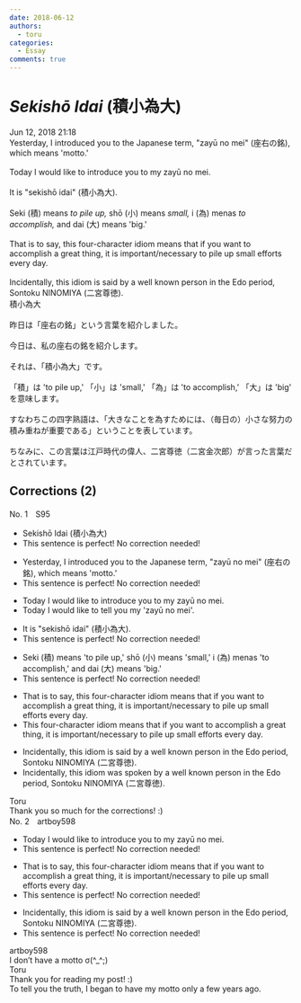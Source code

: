 ```yaml
---
date: 2018-06-12
authors:
  - toru
categories:
  - Essay
comments: true
---
```


# <strong><em>Sekishō Idai</strong></em> (積小為大)
<div class="date">Jun 12, 2018 21:18</div>
<div id="post"><div id="body_show_ori">
Yesterday, I introduced you to the Japanese term, "zayū no mei" (座右の銘), which means 'motto.'<br/><br/>Today I would like to introduce you to my zayū no mei.<br/><br/>It is "sekishō idai" (積小為大).<br/><br/>Seki (積) means <em>to pile up,</em> shō (小) means <em>small,</em> i (為) menas <em>to accomplish,</em> and dai (大) means 'big.'<br/><br/>That is to say, this four-character idiom means that if you want to accomplish a great thing, it is important/necessary to pile up small efforts every day.<br/><br/>Incidentally, this idiom is said by a well known person in the Edo period, Sontoku NINOMIYA (二宮尊徳).
</div></div>

<!-- more -->

<div id="post_ja"><div id="body_show_mo">
積小為大<br/><br/>昨日は「座右の銘」という言葉を紹介しました。<br/><br/>今日は、私の座右の銘を紹介します。<br/><br/>それは、「積小為大」です。<br/><br/>「積」は 'to pile up,' 「小」は 'small,' 「為」は 'to accomplish,' 「大」は 'big' を意味します。<br/><br/>すなわちこの四字熟語は、「大きなことを為すためには、（毎日の）小さな努力の積み重ねが重要である」ということを表しています。<br/><br/>ちなみに、この言葉は江戸時代の偉人、二宮尊徳（二宮金次郎）が言った言葉だとされています。
</div></div>

## Corrections (2)
<div id="block"><div class="first_name"> No. 1　<span class="just_name">S95</span></div><div id="block2">
<ul class="correction_field">
<li class="incorrect">Sekishō Idai (積小為大)</li>
<li class="corrected perfect">This sentence is perfect! No correction needed!</li>
</ul>
<ul class="correction_field">
<li class="incorrect">Yesterday, I introduced you to the Japanese term, "zayū no mei" (座右の銘), which means 'motto.'</li>
<li class="corrected perfect">This sentence is perfect! No correction needed!</li>
</ul>
<ul class="correction_field">
<li class="incorrect">Today I would like to introduce you to my zayū no mei.</li>
<li class="corrected correct">
Today I would like to tell you my 'zayū no mei'.
</li>
</ul>
<ul class="correction_field">
<li class="incorrect">It is "sekishō idai" (積小為大).</li>
<li class="corrected perfect">This sentence is perfect! No correction needed!</li>
</ul>
<ul class="correction_field">
<li class="incorrect">Seki (積) means 'to pile up,' shō (小) means 'small,' i (為) menas 'to accomplish,' and dai (大) means 'big.'</li>
<li class="corrected perfect">This sentence is perfect! No correction needed!</li>
</ul>
<ul class="correction_field">
<li class="incorrect">That is to say, this four-character idiom means that if you want to accomplish a great thing, it is important/necessary to pile up small efforts every day.</li>
<li class="corrected correct">
This four-character idiom means that if you want to accomplish a great thing, it is important/necessary to pile up small efforts every day.
</li>
</ul>
<ul class="correction_field">
<li class="incorrect">Incidentally, this idiom is said by a well known person in the Edo period, Sontoku NINOMIYA (二宮尊徳).</li>
<li class="corrected correct">
Incidentally, this idiom was spoken by a well known person in the Edo period, Sontoku NINOMIYA (二宮尊徳).
</li>
</ul>
</div><div class="name"><span class="just_name">Toru</span><br>
Thank you so much for the corrections! :)
</div>
</div>
<div id="block"><div class="first_name"> No. 2　<span class="just_name">artboy598</span></div><div id="block2">
<ul class="correction_field">
<li class="incorrect">Today I would like to introduce you to my zayū no mei.</li>
<li class="corrected perfect">This sentence is perfect! No correction needed!</li>
</ul>
<ul class="correction_field">
<li class="incorrect">That is to say, this four-character idiom means that if you want to accomplish a great thing, it is important/necessary to pile up small efforts every day.</li>
<li class="corrected perfect">This sentence is perfect! No correction needed!</li>
</ul>
<ul class="correction_field">
<li class="incorrect">Incidentally, this idiom is said by a well known person in the Edo period, Sontoku NINOMIYA (二宮尊徳).</li>
<li class="corrected perfect">This sentence is perfect! No correction needed!</li>
</ul>
</div><div class="name"><span class="just_name">artboy598</span><br>
I don’t have a motto σ(^_^;)
</div>
<div class="name"><span class="just_name">Toru</span><br>
Thank you for reading my post! :)<br/>To tell you the truth, I began to have my motto only a few years ago.
</div>
</div>
